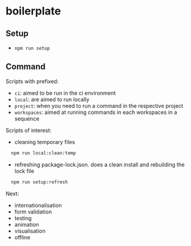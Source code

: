 # boilerplate

## Setup

- `npm run setup`

## Command

Scripts with prefixed:

- `ci`: aimed to be run in the ci environment
- `local`: are aimed to run locally
- `project`: when you need to run a command in the respective project
- `workspaces`: aimed at running commands in each workspaces in a sequence

Scripts of interest:

- cleaning temporary files

```bash
  npm run local:clean:temp
```

- refreshing package-lock.json. does a clean install and rebuilding the lock file

```bash
  npm run setup:refresh
```

Next:

- internationalisation
- form validation
- testing
- animation
- visualisation
- offline
